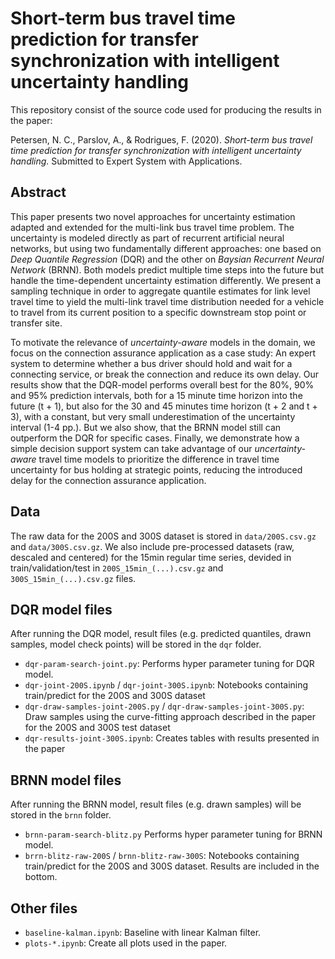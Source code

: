 # Short-term bus travel time prediction for transfer synchronization with intelligent uncertainty handling

This repository consist of the source code used for producing the results in the paper:

Petersen, N. C., Parslov, A., & Rodrigues, F. (2020). *Short-term bus travel time prediction for transfer synchronization with intelligent uncertainty handling.* Submitted to Expert System with Applications.

## Abstract
This paper presents two novel approaches for uncertainty estimation adapted and extended for the multi-link bus travel time problem. The uncertainty is modeled directly as part of recurrent artificial neural networks, but using two fundamentally different approaches: one based on *Deep Quantile Regression* (DQR) and the other on *Baysian Recurrent Neural Network* (BRNN). Both models predict multiple time steps into the future but handle the time-dependent uncertainty estimation differently. We present a sampling technique in order to aggregate quantile estimates for link level travel time to yield the multi-link travel time distribution needed for a vehicle to travel from its current position to a specific downstream stop point or transfer site. 

To motivate the relevance of *uncertainty-aware* models in the domain, we focus on the connection assurance application as a case study: An expert system to determine whether a bus driver should hold and wait for a connecting service, or break the connection and reduce its own delay. Our results show that the DQR-model performs overall best for the 80%, 90% and 95% prediction intervals, both for a 15 minute time horizon into the future (t + 1), but also for the 30 and 45 minutes time horizon (t + 2 and t + 3), with a constant, but very small underestimation of the uncertainty interval (1-4 pp.). But we also show, that the BRNN model still can outperform the DQR for specific cases. Finally, we demonstrate how a simple decision support system can take advantage of our *uncertainty-aware* travel time models to prioritize the difference in travel time uncertainty for bus holding at strategic points, reducing the introduced delay for the connection assurance application.

## Data
The raw data for the 200S and 300S dataset is stored in ``data/200S.csv.gz`` and ``data/300S.csv.gz``. We also include pre-processed datasets (raw, descaled and centered) for the 15min regular time series, devided in train/validation/test in ``200S_15min_(...).csv.gz`` and ``300S_15min_(...).csv.gz`` files.

## DQR model files
After running the DQR model, result files (e.g. predicted quantiles, drawn samples, model check points) will be stored in the ``dqr`` folder.
- ``dqr-param-search-joint.py``: Performs hyper parameter tuning for DQR model.
- ``dqr-joint-200S.ipynb`` / ``dqr-joint-300S.ipynb``: Notebooks containing train/predict for the 200S and 300S dataset
- ``dqr-draw-samples-joint-200S.py`` / ``dqr-draw-samples-joint-300S.py``: Draw samples using the curve-fitting approach described in the paper for the 200S and 300S test dataset
- ``dqr-results-joint-300S.ipynb``: Creates tables with results presented in the paper

## BRNN model files
After running the BRNN model, result files (e.g. drawn samples) will be stored in the ``brnn`` folder.
- ``brnn-param-search-blitz.py`` Performs hyper parameter tuning for BRNN model.
- ``brrn-blitz-raw-200S`` / ``brnn-blitz-raw-300S``: Notebooks containing train/predict for the 200S and 300S dataset. Results are included in the bottom.

## Other files
- ``baseline-kalman.ipynb``: Baseline with linear Kalman filter.
- ``plots-*.ipynb``: Create all plots used in the paper.
